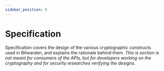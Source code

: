```yaml
---
sidebar_position: 0
---
```


# Specification

Specification covers the design of the various cryptographic constructs used in Bitwarden, and
explains the rationale behind them. _This is section is not meant for consumers of the APIs, but for
developers working on the cryptography and for security researches verifying the designs._

